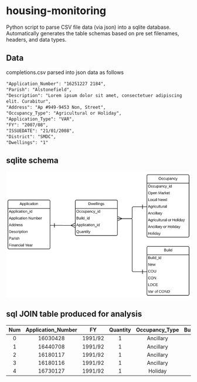 # housing-monitoring

Python script to parse CSV file data (via json) into a sqlite database. Automatically generates the table schemas based on pre set filenames, headers, and data types.

## Data

completions.csv parsed into json data as follows

```
"Application_Number": "16251227 2184",
"Parish": "Alstonefield",
"Description": "Lorem ipsum dolor sit amet, consectetuer adipiscing elit. Curabitur",
"Address": "Ap #949-9453 Non, Street",
"Occupancy_Type": "Agricultural or Holiday",
"Application_Type": "VAR",
"FY": "2007/08",
"ISSUEDATE": "21/01/2008",
"District": "SMDC",
"Dwellings": "1"
```

## sqlite schema

![schema](https://github.com/pdnpa/housing-monitoring/blob/main/schema.png)

## sql JOIN table produced for analysis

**Num**|**Application_Number**|**FY**|**Quantity**|**Occupancy_Type**|**Build_Type**
:-----:|:-----:|:-----:|:-----:|:-----:|:-----:
0|16030428|1991/92|1|Ancillary|COU
1|16440708|1991/92|1|Ancillary|COU
2|16180117|1991/92|1|Ancillary|COU
3|16180116|1991/92|1|Ancillary|NEW
4|16730127|1991/92|1|Holiday|COU
